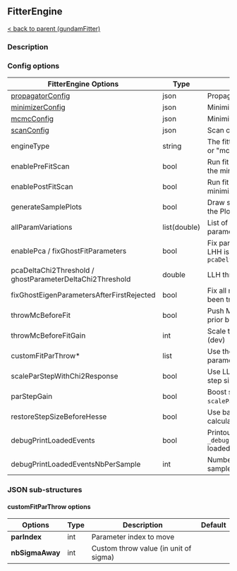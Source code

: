 ## FitterEngine

[< back to parent (gundamFitter)](../applications/gundamFitter.md)

### Description

### Config options

| FitterEngine Options                                     | Type         | Description                                                                   | Default |
|----------------------------------------------------------|--------------|-------------------------------------------------------------------------------|---------|
| [propagatorConfig](./Propagator.md)                      | json         | Propagator config                                                             |         |
| [minimizerConfig](./MinimizerInterface.md)               | json         | MinimizerInterface config                                                     |         |
| [mcmcConfig](./MCMCInterface.md)                         | json         | MinimizerInterface config                                                     |         |
| [scanConfig](./ParScanner.md)                            | json         | Scan config                                                                   |         |
| engineType                                               | string       | The fitter engine to use ("minimizer" or "mcmc")                            | minimizer |
| enablePreFitScan                                         | bool         | Run fit parameter scan right before the minimization                          | false   |
| enablePostFitScan                                        | bool         | Run fit parameter scan right after the minimization                           | false   |
| generateSamplePlots                                      | bool         | Draw sample histograms according to the PlotGenerator config                  | true    |
| allParamVariations                                       | list(double) | List of points to perform individual parameter variation                      |         |
| enablePca / fixGhostFitParameters                        | bool         | Fix parameter if the effect on stat LHH is lower than `pcaDeltaChi2Threshold` | false   |
| pcaDeltaChi2Threshold / ghostParameterDeltaChi2Threshold | double       | LLH threshold for PCA                                                         | 1E-6    |
| fixGhostEigenParametersAfterFirstRejected                | bool         | Fix all next parameters once PCA has been triggered (dev)                     | false   |
| throwMcBeforeFit                                         | bool         | Push MC parameter away from their prior before fitting (dev)                  | false   |
| throwMcBeforeFitGain                                     | int          | Scale throws for MC parameters (dev)                                          | 1       |
| customFitParThrow*                                       | list         | Use the custom thrown values for parameters (dev)                             |         |
| scaleParStepWithChi2Response                             | bool         | Use LLH profile to scale parameter step size (dev)                            | false   |
| parStepGain                                              | bool         | Boost step value with `scaleParStepWithChi2Response` (dev)                    | 0.1     |
| restoreStepSizeBeforeHesse                               | bool         | Use back original step size for error calculation                             | false   |
| debugPrintLoadedEvents                                   | bool         | Printout `_debugPrintLoadedEventsNbPerSample_` loaded events  (dev)           | false   |
| debugPrintLoadedEventsNbPerSample                        | int          | Number of event to print for each sample (dev)                                | 10      |


### JSON sub-structures

#### customFitParThrow options

| Options         | Type | Description                           | Default |
|-----------------|------|---------------------------------------|---------|
| **parIndex**    | int  | Parameter index to move               |         |
| **nbSigmaAway** | int  | Custom throw value (in unit of sigma) |         |
